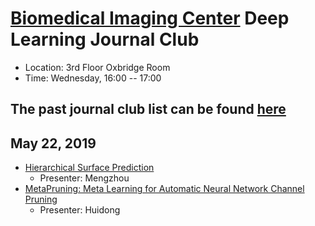 
# [Biomedical Imaging Center](http://biotech.rpi.edu/centers/bic) Deep Learning Journal Club

* Location: 3rd Floor Oxbridge Room
* Time: Wednesday, 16:00 -- 17:00

## The past journal club list can be found [here](past_list.md)


## May 22, 2019

* [Hierarchical Surface Prediction](https://ieeexplore.ieee.org/abstract/document/8630046)
	* Presenter: Mengzhou
* [MetaPruning: Meta Learning for Automatic Neural Network Channel Pruning](https://arxiv.org/abs/1903.10258)
	* Presenter: Huidong

